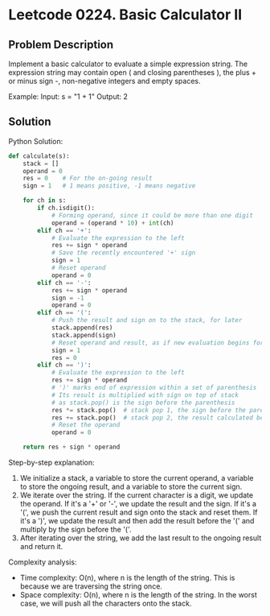 # Leetcode 0224. Basic Calculator II

## Problem Description
Implement a basic calculator to evaluate a simple expression string. The expression string may contain open ( and closing parentheses ), the plus + or minus sign -, non-negative integers and empty spaces.

Example:
Input: s = "1 + 1"
Output: 2

## Solution
Python Solution:
```python
def calculate(s):
    stack = []
    operand = 0
    res = 0    # For the on-going result
    sign = 1   # 1 means positive, -1 means negative  

    for ch in s:
        if ch.isdigit():
            # Forming operand, since it could be more than one digit
            operand = (operand * 10) + int(ch)
        elif ch == '+':
            # Evaluate the expression to the left
            res += sign * operand
            # Save the recently encountered '+' sign
            sign = 1
            # Reset operand
            operand = 0
        elif ch == '-':
            res += sign * operand
            sign = -1
            operand = 0
        elif ch == '(':
            # Push the result and sign on to the stack, for later
            stack.append(res)
            stack.append(sign)
            # Reset operand and result, as if new evaluation begins for the new sub-expression
            sign = 1
            res = 0
        elif ch == ')':
            # Evaluate the expression to the left
            res += sign * operand
            # ')' marks end of expression within a set of parenthesis
            # Its result is multiplied with sign on top of stack
            # as stack.pop() is the sign before the parenthesis
            res *= stack.pop()  # stack pop 1, the sign before the parenthesis
            res += stack.pop()  # stack pop 2, the result calculated before the parenthesis
            # Reset the operand
            operand = 0

    return res + sign * operand
```

Step-by-step explanation:
1. We initialize a stack, a variable to store the current operand, a variable to store the ongoing result, and a variable to store the current sign.
2. We iterate over the string. If the current character is a digit, we update the operand. If it's a '+' or '-', we update the result and the sign. If it's a '(', we push the current result and sign onto the stack and reset them. If it's a ')', we update the result and then add the result before the '(' and multiply by the sign before the '('.
3. After iterating over the string, we add the last result to the ongoing result and return it.

Complexity analysis:
- Time complexity: O(n), where n is the length of the string. This is because we are traversing the string once.
- Space complexity: O(n), where n is the length of the string. In the worst case, we will push all the characters onto the stack.